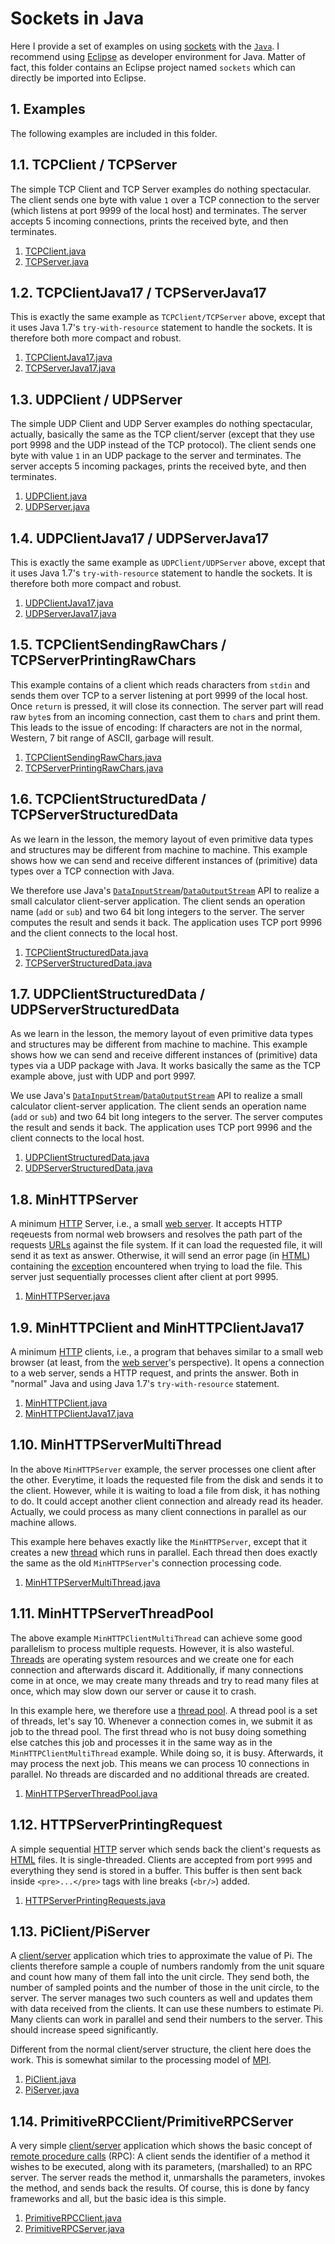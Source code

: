 # Sockets in Java

Here I provide a set of examples on using [sockets](https://en.wikipedia.org/wiki/Network_socket)
with the [`Java`](https://en.wikipedia.org/wiki/Java_%28programming_language%29). I recommend using
[Eclipse](http://www.eclipse.org) as developer environment for Java. Matter of fact, this folder contains an Eclipse project named `sockets` which can directly be imported into Eclipse.

## 1. Examples

The following examples are included in this folder.

## 1.1. TCPClient / TCPServer

The simple TCP Client and TCP Server examples do nothing spectacular.
The client sends one byte with value `1` over a TCP connection to the server (which listens at port 9999 of the local host) and terminates.
The server accepts 5 incoming connections, prints the received byte, and then terminates.

1. [TCPClient.java](http://github.com/thomasWeise/distributedComputingExamples/tree/master/sockets/java/src/TCPClient.java)
1. [TCPServer.java](http://github.com/thomasWeise/distributedComputingExamples/tree/master/sockets/java/src/TCPServer.java)

## 1.2. TCPClientJava17 / TCPServerJava17

This is exactly the same example as `TCPClient/TCPServer` above, except that it uses Java 1.7's `try-with-resource` statement to handle the sockets. It is therefore both more compact and robust.

1. [TCPClientJava17.java](http://github.com/thomasWeise/distributedComputingExamples/tree/master/sockets/java/src/TCPClientJava17.java)
1. [TCPServerJava17.java](http://github.com/thomasWeise/distributedComputingExamples/tree/master/sockets/java/src/TCPServerJava17.java)

## 1.3. UDPClient / UDPServer

The simple UDP Client and UDP Server examples do nothing spectacular, actually, basically the same as the TCP client/server (except that they use port 9998 and the UDP instead of the TCP protocol).
The client sends one byte with value `1` in an UDP package to the server and terminates.
The server accepts 5 incoming packages, prints the received byte, and then terminates.

1. [UDPClient.java](http://github.com/thomasWeise/distributedComputingExamples/tree/master/sockets/java/src/UDPClient.java)
1. [UDPServer.java](http://github.com/thomasWeise/distributedComputingExamples/tree/master/sockets/java/src/UDPServer.java)

## 1.4. UDPClientJava17 / UDPServerJava17

This is exactly the same example as `UDPClient/UDPServer` above, except that it uses Java 1.7's `try-with-resource` statement to handle the sockets. It is therefore both more compact and robust.

1. [UDPClientJava17.java](http://github.com/thomasWeise/distributedComputingExamples/tree/master/sockets/java/src/UDPClientJava17.java)
1. [UDPServerJava17.java](http://github.com/thomasWeise/distributedComputingExamples/tree/master/sockets/java/src/UDPServerJava17.java)

## 1.5. TCPClientSendingRawChars / TCPServerPrintingRawChars

This example contains of a client which reads characters from `stdin` and sends them over TCP to a server listening at port 9999 of the local host. Once `return` is pressed, it will close its connection. The server part will read raw `byte`s from an incoming connection, cast them to `char`s and print them. This leads to the issue of encoding: If characters are not in the normal, Western, 7 bit range of ASCII, garbage will result.

1. [TCPClientSendingRawChars.java](http://github.com/thomasWeise/distributedComputingExamples/tree/master/sockets/java/src/TCPClientSendingRawChars.java)
1. [TCPServerPrintingRawChars.java](http://github.com/thomasWeise/distributedComputingExamples/tree/master/sockets/java/src/TCPServerPrintingRawChars.java)

## 1.6. TCPClientStructuredData / TCPServerStructuredData

As we learn in the lesson, the memory layout of even primitive data types and structures may be different from machine to machine. This example shows how we can send and receive different instances of (primitive) data types over a TCP connection with Java.

We therefore use Java's [`DataInputStream`](http://docs.oracle.com/javase/7/docs/api/java/io/DataInputStream.html)/[`DataOutputStream`](http://docs.oracle.com/javase/7/docs/api/java/io/DataOutputStream.html) API to realize a small calculator client-server application. The client sends an operation name (`add` or `sub`) and two 64 bit long integers to the server. The server computes the result and sends it back. The application uses TCP port 9996 and the client connects to the local host.

1. [TCPClientStructuredData.java](http://github.com/thomasWeise/distributedComputingExamples/tree/master/sockets/java/src/TCPClientStructuredData.java)
1. [TCPServerStructuredData.java](http://github.com/thomasWeise/distributedComputingExamples/tree/master/sockets/java/src/TCPServerStructuredData.java)

## 1.7. UDPClientStructuredData / UDPServerStructuredData

As we learn in the lesson, the memory layout of even primitive data types and structures may be different from machine to machine. This example shows how we can send and receive different instances of (primitive) data types via a UDP package with Java. It works basically the same as the TCP example above, just with UDP and port 9997.

We use Java's [`DataInputStream`](http://docs.oracle.com/javase/7/docs/api/java/io/DataInputStream.html)/[`DataOutputStream`](http://docs.oracle.com/javase/7/docs/api/java/io/DataOutputStream.html) API to realize a small calculator client-server application. The client sends an operation name (`add` or `sub`) and two 64 bit long integers to the server. The server computes the result and sends it back. The application uses TCP port 9996 and the client connects to the local host.

1. [UDPClientStructuredData.java](http://github.com/thomasWeise/distributedComputingExamples/tree/master/sockets/java/src/UDPClientStructuredData.java)
1. [UDPServerStructuredData.java](http://github.com/thomasWeise/distributedComputingExamples/tree/master/sockets/java/src/UDPServerStructuredData.java)

## 1.8. MinHTTPServer

A minimum [HTTP](https://en.wikipedia.org/wiki/Hypertext_Transfer_Protocol) Server, i.e., a small [web server](https://en.wikipedia.org/wiki/Web_server). It accepts HTTP reqeuests from normal web browsers and resolves the path part of the requests [URLs](https://en.wikipedia.org/wiki/Uniform_Resource_Locator) against the file system. If it can load the requested file, it will send it as text as answer. Otherwise, it will send an error page (in [HTML](https://en.wikipedia.org/wiki/HTML)) containing the [exception](https://en.wikipedia.org/wiki/Exception_handling) encountered when trying to load the file. This server just sequentially processes client after client at port 9995.

1. [MinHTTPServer.java](http://github.com/thomasWeise/distributedComputingExamples/tree/master/sockets/java/src/MinHTTPServer.java)

## 1.9. MinHTTPClient and MinHTTPClientJava17

A minimum [HTTP](https://en.wikipedia.org/wiki/Hypertext_Transfer_Protocol) clients, i.e., a program that behaves similar to a small web browser (at least, from the [web server](https://en.wikipedia.org/wiki/Web_server)'s perspective). It opens a connection to a web server, sends a HTTP request, and prints the answer. Both in "normal" Java and using Java 1.7's `try-with-resource` statement.

1. [MinHTTPClient.java](http://github.com/thomasWeise/distributedComputingExamples/tree/master/sockets/java/src/MinHTTPClient.java)
1. [MinHTTPClientJava17.java](http://github.com/thomasWeise/distributedComputingExamples/tree/master/sockets/java/src/MinHTTPClientJava17.java)

## 1.10. MinHTTPServerMultiThread

In the above `MinHTTPServer` example, the server processes one client after the other. Everytime, it loads the requested file from the disk and sends it to the client. However, while it is waiting to load a file from disk, it has nothing to do. It could accept another client connection and already read its header. Actually, we could process as many client connections in parallel as our machine allows.

This example here behaves exactly like the `MinHTTPServer`, except that it creates a new [thread](https://en.wikipedia.org/wiki/Thread_%28computer_science%29) which runs in parallel. Each thread then does exactly the same as the old `MinHTTPServer`'s connection processing code.

1. [MinHTTPServerMultiThread.java](http://github.com/thomasWeise/distributedComputingExamples/tree/master/sockets/java/src/MinHTTPServerMultiThread.java)

## 1.11. MinHTTPServerThreadPool

The above example `MinHTTPClientMultiThread` can achieve some good parallelism to process multiple requests. However, it is also wasteful. [Threads](https://en.wikipedia.org/wiki/Thread_%28computer_science%29) are operating system resources and we create one for each connection and afterwards discard it. Additionally, if many connections come in at once, we may create many threads and try to read many files at once, which may slow down our server or cause it to crash.

In this example here, we therefore use a [thread pool](http://docs.oracle.com/javase/tutorial/essential/concurrency/pools.html). A thread pool is a set of threads, let's say 10. Whenever a connection comes in, we submit it as job to the thread pool. The first thread who is not busy doing something else catches this job and processes it in the same way as in the `MinHTTPClientMultiThread` example. While doing so, it is busy. Afterwards, it may process the next job. This means we can process 10 connections in parallel. No threads are discarded and no additional threads are created.

1. [MinHTTPServerThreadPool.java](http://github.com/thomasWeise/distributedComputingExamples/tree/master/sockets/java/src/MinHTTPServerThreadPool.java)

## 1.12. HTTPServerPrintingRequest

A simple sequential [HTTP](https://en.wikipedia.org/wiki/Hypertext_Transfer_Protocol) server which sends back the client's requests as [HTML](https://en.wikipedia.org/wiki/HTML) files. It is single-threaded. Clients are accepted from port `9995` and everything they send is stored in a buffer. This buffer is then sent back inside `<pre>...</pre>` tags with line breaks (`<br/>`) added. 

1. [HTTPServerPrintingRequests.java](http://github.com/thomasWeise/distributedComputingExamples/tree/master/sockets/java/src/HTTPServerPrintingRequests.java)

## 1.13. PiClient/PiServer

A [client/server](https://en.wikipedia.org/wiki/Client%E2%80%93server_model) application which tries to approximate the value of Pi. The clients therefore sample a couple of numbers randomly from the unit square and count how many of them fall into the unit circle. They send both, the number of sampled points and the number of those in the unit circle, to the server. The server manages two such counters as well and updates them with data received from the clients. It can use these numbers to estimate Pi. Many clients can work in parallel and send their numbers to the server. This should increase speed significantly.

Different from the normal client/server structure, the client here does the work. This is somewhat similar to the processing model of [MPI](https://en.wikipedia.org/wiki/Message_Passing_Interface).

1. [PiClient.java](http://github.com/thomasWeise/distributedComputingExamples/tree/master/sockets/java/src/PiClient.java)
1. [PiServer.java](http://github.com/thomasWeise/distributedComputingExamples/tree/master/sockets/java/src/PiServer.java)

## 1.14. PrimitiveRPCClient/PrimitiveRPCServer

A very simple [client/server](https://en.wikipedia.org/wiki/Client%E2%80%93server_model) application which shows the basic concept of [remote procedure calls](https://en.wikipedia.org/wiki/Remote_procedure_call) (RPC): A client sends the identifier of a method it wishes to be executed, along with its parameters, (marshalled) to an RPC server. The server reads the method it, unmarshalls the parameters, invokes the method, and sends back the results. Of course, this is done by fancy frameworks and all, but the basic idea is this simple.

1. [PrimitiveRPCClient.java](http://github.com/thomasWeise/distributedComputingExamples/tree/master/sockets/java/src/PrimitiveRPCClient.java)
1. [PrimitiveRPCServer.java](http://github.com/thomasWeise/distributedComputingExamples/tree/master/sockets/java/src/PrimitiveRPCServer.java)